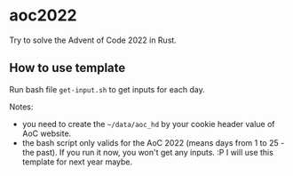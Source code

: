 # aoc2022
Try to solve the Advent of Code 2022 in Rust.

## How to use template
Run bash file `get-input.sh` to get inputs for each day. 

Notes: 
- you need to create the `~/data/aoc_hd` by your cookie header value of AoC website.
- the bash script only valids for the AoC 2022 (means days from 1 to 25 - the past). If you run it now, you won't get any inputs. :P I will use this template for next year maybe.
